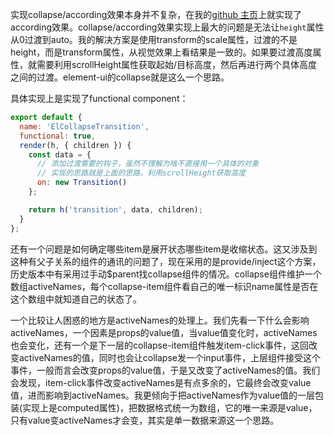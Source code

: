 实现collapse/according效果本身并不复杂，在我的[github 主页](http://jiangshanmeta.github.io/)上就实现了according效果。collapse/according效果实现上最大的问题是无法让```height```属性从0过渡到auto。我的解决方案是使用transform的scale属性，过渡的不是height，而是transform属性，从视觉效果上看结果是一致的。如果要过渡高度属性，就需要利用scrollHeight属性获取起始/目标高度，然后再进行两个具体高度之间的过渡。element-ui的collapse就是这么一个思路。

具体实现上是实现了functional component：

```javascript
export default {
  name: 'ElCollapseTransition',
  functional: true,
  render(h, { children }) {
    const data = {
      // 添加过渡需要的钩子，虽然不理解为啥不直接用一个具体的对象
      // 实现的思路就是上面的思路，利用scrollHeight获取高度  
      on: new Transition()
    };

    return h('transition', data, children);
  }
};
```


还有一个问题是如何确定哪些item是展开状态哪些item是收缩状态。这又涉及到这种有父子关系的组件的通讯的问题了，现在采用的是provide/inject这个方案，历史版本中有采用过手动$parent找collapse组件的情况。collapse组件维护一个数组activeNames，每个collapse-item组件看自己的唯一标识name属性是否在这个数组中就知道自己的状态了。


一个比较让人困惑的地方是activeNames的处理上。我们先看一下什么会影响activeNames，一个因素是props的value值，当value值变化时，activeNames也会变化，还有一个是下一层的collapse-item组件触发item-click事件，这回改变activeNames的值，同时也会让collapse发一个input事件，上层组件接受这个事件，一般而言会改变props的value值，于是又改变了activeNames的值。我们会发现，item-click事件改变activeNames是有点多余的，它最终会改变value值，进而影响到activeNames。我更倾向于把activeNames作为value值的一层包装(实现上是computed属性)，把数据格式统一为数组，它的唯一来源是value，只有value变activeNames才会变，其实是单一数据来源这一个思路。